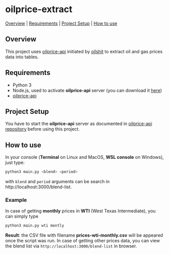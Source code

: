 # oilprice-extract

[Overview](#overview) | [Requirements](#requirements) | [Project Setup](#project-setup)
 | [How to use](#how-to-use) 

## Overview
This project uses [oilprice-api](https://github.com/oilshit/oilprice-api) initiated by [oilshit](https://github.com/oilshit) to extract oil and gas prices data into tables.

## Requirements
- Python 3
- Node.js, used to activate **oilprice-api** server (you can download it [here](https://nodejs.org/en/))
- [oilprice-api](https://github.com/oilshit/oilprice-api)

## Project Setup
You have to start the **oilprice-api** server as documented in [oilprice-api repository](https://github.com/oilshit/oilprice-api) before using this project.


## How to use
In your console (**Terminal** on Linux and MacOS, **WSL console** on Windows), just type:

```bash
python3 main.py <blend> <period>
```

with `blend` and `period` arguments can be search in http://localhost:3000/blend-list.

### Example

In case of getting **monthly** prices in **WTI** (West Texas Intermediate), you can simply type

```bash
python3 main.py wti montly
```

**Result**: the CSV file with filename **prices-wti-monthly.csv** will be appeared once the script was run. In case of getting other prices data, you can view the blend list via `http://localhost:3000/blend-list` in browser.
